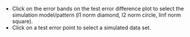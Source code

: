 - Click on the error bands on the test error difference plot to select
  the simulation model/pattern (l1 norm diamond, l2 norm circle, linf
  norm square).
- Click on a test error point to select a simulated data set.